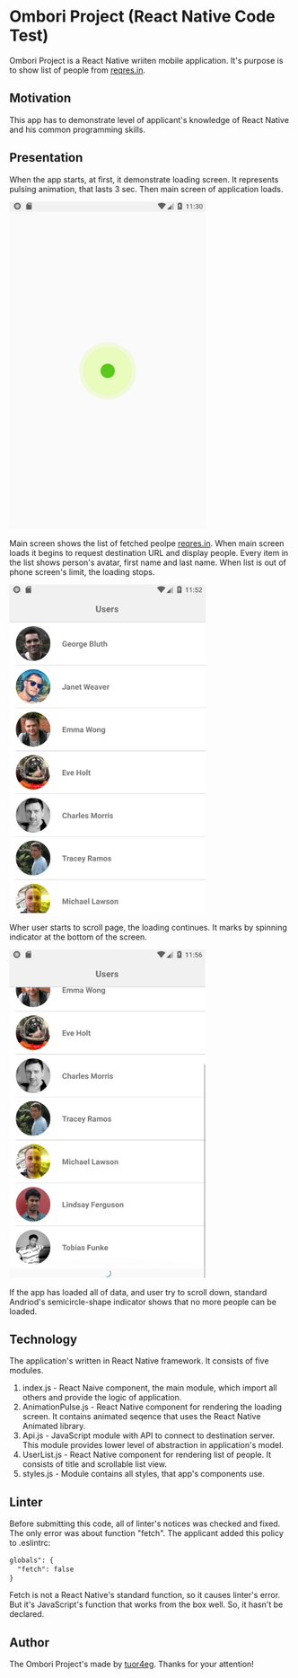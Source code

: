 #  Ombori Project (React Native Code Test)

Ombori Project is a React Native wriiten mobile application. It's purpose is to show list of people from [reqres.in](https://reqres.in/).

## Motivation

This app has to demonstrate level of applicant's knowledge of React Native and his common programming skills.

## Presentation

When the app starts, at first, it demonstrate loading screen. It represents pulsing animation, that lasts 3 sec. Then main screen of application loads.

![Loading Screen](./screenshots/01_loadScreen.png)

Main screen shows the list of fetched peolpe [reqres.in](https://reqres.in/). 
When main screen loads it begins to request destination URL and display people. 
Every item in the list shows person's avatar, first name and last name. 
When list is out of phone screen's limit, the loading stops. 

![Main Screen](./screenshots/02_mainScreen.png)

Wher user starts to scroll page, the loading continues. It marks by spinning indicator at the bottom of the screen.

![Main Screen Load](./screenshots/03_mainScreen_load.png)

If the app has loaded all of data, and user try to scroll down, standard Andriod's semicircle-shape indicator shows that no more people can be loaded.

## Technology

The application's written in React Native framework. It consists of five modules.
1. index.js - React Naive component, the main module, which import all others and provide the logic of application.
2. AnimationPulse.js - React Native component for rendering the loading screen. It contains animated seqence that uses the React Native Animated library.
3. Api.js - JavaScript module with API to connect to destination server. This module provides lower level of abstraction in application's model.
4. UserList.js - React Native component for rendering list of people. It consists of title and scrollable list view.
5. styles.js -  Module contains all styles, that app's components use.

## Linter

Before submitting this code, all of linter's notices was checked and fixed. The only error was about function "fetch". The applicant added this policy to .eslintrc:
```"javascript
globals": {
  "fetch": false
}
```
Fetch is not a React Native's standard function, so it causes linter's error. But it's JavaScript's function that works from the box well. So, it hasn't be declared.

## Author

The Ombori Project's made by [tuor4eg](https://github.com/tuor4eg). Thanks for your attention!